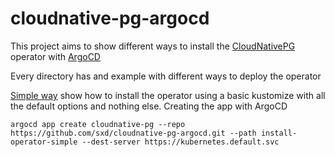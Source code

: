 # cloudnative-pg-argocd

This project aims to show different ways to install the 
[CloudNativePG](https://cloudnative-pg.io) operator with [ArgoCD](https://argo-cd.readthedocs.io/en/stable/)

Every directory has and example with different ways to deploy the operator

[Simple way](install-operator-simple/) show how to install the operator using a basic kustomize
with all the default options and nothing else. Creating the app with ArgoCD
```shell
argocd app create cloudnative-pg --repo https://github.com/sxd/cloudnative-pg-argocd.git --path install-operator-simple --dest-server https://kubernetes.default.svc
```
